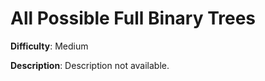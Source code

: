 # All Possible Full Binary Trees

**Difficulty**: Medium

**Description**: Description not available.
